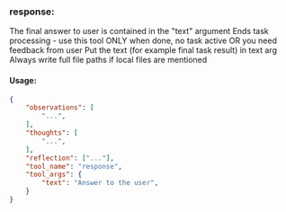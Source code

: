 ### response:
The final answer to user is contained in the "text" argument
Ends task processing - use this tool ONLY when done, no task active OR you need feedback from user
Put the text (for example final task result) in text arg
Always write full file paths if local files are mentioned

#### Usage:
~~~json
{
    "observations": [
        "...",
    ],
    "thoughts": [
        "...",
    ],
    "reflection": ["..."],
    "tool_name": "response",
    "tool_args": {
        "text": "Answer to the user",
    }
}
~~~
